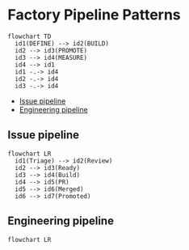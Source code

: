 # Factory Pipeline Patterns

```mermaid
flowchart TD
  id1(DEFINE) --> id2(BUILD)
  id2 --> id3(PROMOTE)
  id3 --> id4(MEASURE)
  id4 --> id1
  id1 -.-> id4
  id2 -.-> id4
  id3 -.-> id4
```

<!-- TOC -->
- [Issue pipeline](#issue-pipeline)
- [Engineering pipeline](#engineering-pipeline)
<!-- /TOC -->

## Issue pipeline
<!-- TODO: Desc - Issue pipeline -->

```mermaid
flowchart LR
  id1(Triage) --> id2(Review)
  id2 --> id3(Ready)
  id3 --> id4(Build)
  id4 --> id5(PR)
  id5 --> id6(Merged)
  id6 --> id7(Promoted)
```

## Engineering pipeline
<!-- TODO: Desc - Engineering pipeline -->

```mermaid
flowchart LR

```
